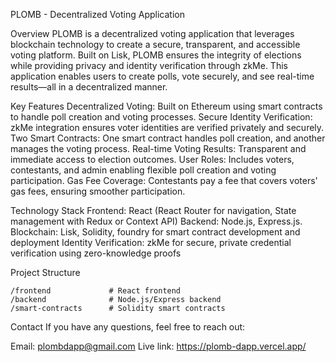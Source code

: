 PLOMB - Decentralized Voting Application

Overview
PLOMB is a decentralized voting application that leverages blockchain technology to create a secure, transparent, and accessible voting platform. Built on Lisk, PLOMB ensures the integrity of elections while providing privacy and identity verification through zkMe. This application enables users to create polls, vote securely, and see real-time results—all in a decentralized manner.

Key Features
Decentralized Voting: Built on Ethereum using smart contracts to handle poll creation and voting processes.
Secure Identity Verification: zkMe integration ensures voter identities are verified privately and securely.
Two Smart Contracts: One smart contract handles poll creation, and another manages the voting process.
Real-time Voting Results: Transparent and immediate access to election outcomes.
User Roles: Includes voters, contestants, and admin enabling flexible poll creation and voting participation.
Gas Fee Coverage: Contestants pay a fee that covers voters' gas fees, ensuring smoother participation.

Technology Stack
Frontend: React (React Router for navigation, State management with Redux or Context API)
Backend: Node.js, Express.js.
Blockchain: Lisk, Solidity, foundry for smart contract development and deployment
Identity Verification: zkMe for secure, private credential verification using zero-knowledge proofs

Project Structure

```
/frontend             # React frontend
/backend              # Node.js/Express backend
/smart-contracts      # Solidity smart contracts
```

Contact
If you have any questions, feel free to reach out:

Email: plombdapp@gmail.com
Live link: https://plomb-dapp.vercel.app/
